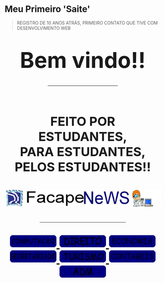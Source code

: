 # Meu Primeiro 'Saite'
> REGISTRO DE 10 ANOS ATRÁS, PRIMEIRO CONTATO QUE TIVE COM DESENVOLVIMENTO WEB


```

```



<h1 align="center"><big><big>
<center><big><big><big>Bem vindo!!</big></big></big></big></big>
<hr width="45%">
<br>

<center>FEITO POR ESTUDANTES,<br>
PARA ESTUDANTES,<br>
PELOS ESTUDANTES!!</CENTER>
<br>
<center><img src="imagens/banner.jpg"></center> 
<center><hr width="55%">
<a href="comp./comp.html"><img src="imagens/computacao.jpg" width="150" border="0">
<img src="imagens/DIREITO.jpg" width="150" border="0">
<img src="imagens/ECONOMIA.jpg" width="150" border="0">
<img src="imagens/SECRETARIADO.jpg" width="150" border="0">
<img src="imagens/TURISMO.jpg" width="150" border="0">
<img src="imagens/CONTABEIS.jpg" width="150" border="0">
<img src="imagens/ADM.jpg" width="150" border="0">
  


